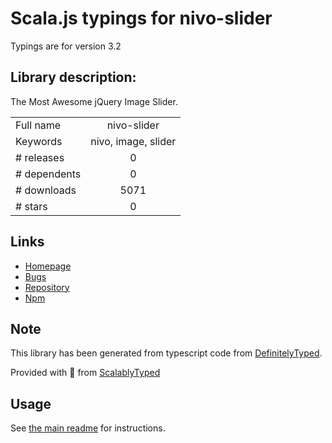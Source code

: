 
# Scala.js typings for nivo-slider

Typings are for version 3.2

## Library description:
The Most Awesome jQuery Image Slider.

|                    |                 |
| ------------------ | :-------------: |
| Full name          | nivo-slider |
| Keywords           | nivo, image, slider |
| # releases         | 0 |
| # dependents       | 0 |
| # downloads        | 5071 |
| # stars            | 0 |

## Links
- [Homepage](https://github.com/gilbitron/Nivo-Slider#readme)
- [Bugs](https://github.com/gilbitron/Nivo-Slider/issues)
- [Repository](https://github.com/gilbitron/Nivo-Slider)
- [Npm](https://www.npmjs.com/package/nivo-slider)
    


## Note
This library has been generated from typescript code from [DefinitelyTyped](https://definitelytyped.org).

Provided with :purple_heart: from [ScalablyTyped](https://github.com/oyvindberg/ScalablyTyped)

## Usage
See [the main readme](../../readme.md) for instructions.


